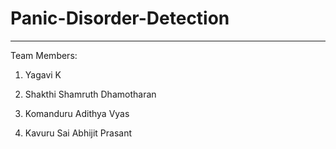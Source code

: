 # Panic-Disorder-Detection
---



Team Members:

1. Yagavi K

2. Shakthi Shamruth Dhamotharan

3. Komanduru Adithya Vyas

4. Kavuru Sai Abhijit Prasant

